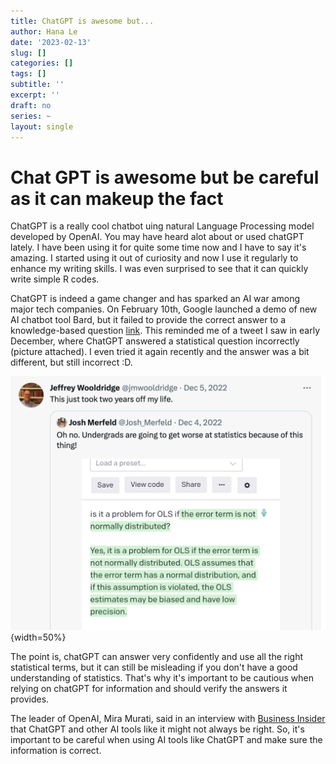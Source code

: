 ```yaml
---
title: ChatGPT is awesome but...
author: Hana Le
date: '2023-02-13'
slug: []
categories: []
tags: []
subtitle: ''
excerpt: ''
draft: no
series: ~
layout: single
---
```


# Chat GPT is awesome but be careful as it can makeup the fact

ChatGPT is a really cool chatbot uing natural Language Processing model developed by OpenAI. You may have heard alot about or used chatGPT lately. I have been using it for quite some time now and I have to say it's amazing. I started using it out of curiosity and now I use it regularly to enhance my writing skills. I was even surprised to see that it can quickly write simple R codes.


ChatGPT is indeed a game changer and has sparked an AI war among major tech companies. On February 10th, Google launched a demo of new AI chatbot tool Bard, but it failed to provide the correct answer to a knowledge-based question [link]( https://edition.cnn.com/2023/02/08/tech/google-ai-bard-demo-error/index.html). This reminded me of a tweet I saw in early December, where ChatGPT answered a statistical question incorrectly (picture attached). I even tried it again recently and the answer was a bit different, but still incorrect :D.


![Twitter screenshot](ChatGPT1.png){width=50%}


The point is, chatGPT can answer very confidently and use all the right statistical terms, but it can still be misleading if you don't have a good understanding of statistics. That's why it's important to be cautious when relying on chatGPT for information and should verify the answers it provides.


The leader of OpenAI, Mira Murati, said in an interview with [Business Insider](https://www.businessinsider.com/chatgpt-may-make-up-facts-openai-cto-mira-murati-says-2023-2) that ChatGPT and other AI tools like it might not always be right. So, it's important to be careful when using AI tools like ChatGPT and make sure the information is correct.







